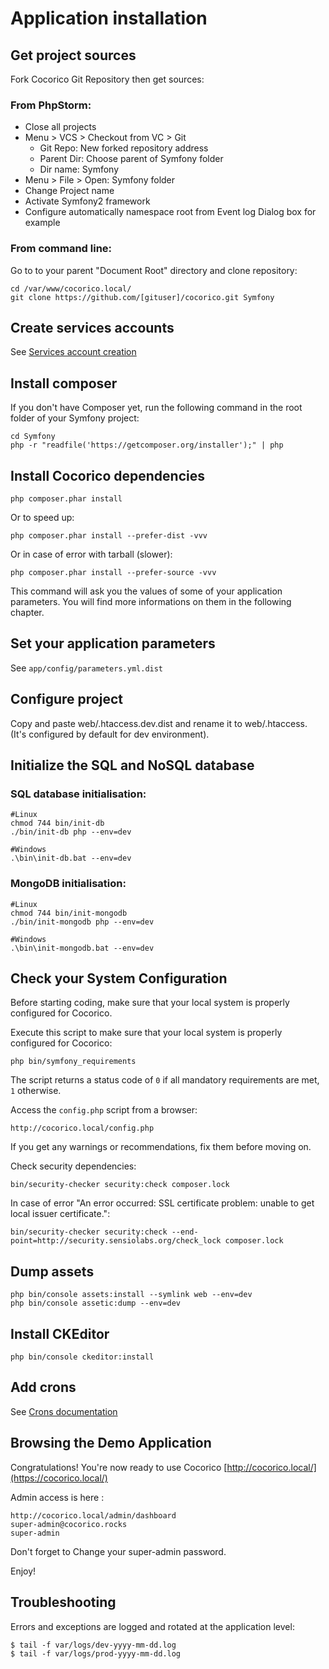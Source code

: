 # Application installation

## Get project sources
             
Fork Cocorico Git Repository then get sources:
             
### From PhpStorm:

 - Close all projects
 - Menu > VCS > Checkout from VC > Git
    - Git Repo: New forked repository address
    - Parent Dir: Choose parent of Symfony folder
    - Dir name: Symfony
 - Menu > File > Open: Symfony folder 
 - Change Project name
 - Activate Symfony2 framework
 - Configure automatically namespace root from Event log Dialog box for example
     
### From command line:

Go to to your parent "Document Root" directory and clone repository:

    cd /var/www/cocorico.local/
    git clone https://github.com/[gituser]/cocorico.git Symfony
                     
                     
## Create services accounts

See [Services account creation ](services-creation.md)


## Install composer

If you don't have Composer yet, run the following command in the root folder of your Symfony project:

    cd Symfony
    php -r "readfile('https://getcomposer.org/installer');" | php
     
    
## Install Cocorico dependencies

    php composer.phar install
    
Or to speed up:
    
    php composer.phar install --prefer-dist -vvv
    
Or in case of error with tarball (slower):

    php composer.phar install --prefer-source -vvv
   
This command will ask you the values of some of your application parameters. 
You will find more informations on them in the following chapter.
   
## Set your application parameters 
  
  See `app/config/parameters.yml.dist`
     
## Configure project

Copy and paste web/.htaccess.dev.dist and rename it to web/.htaccess. (It's configured by default for dev environment).
         
## Initialize the SQL and NoSQL database

### SQL database initialisation:
    
    #Linux
    chmod 744 bin/init-db
    ./bin/init-db php --env=dev
    
    #Windows
    .\bin\init-db.bat --env=dev
        
### MongoDB initialisation:

    #Linux
    chmod 744 bin/init-mongodb
    ./bin/init-mongodb php --env=dev
    
    #Windows
    .\bin\init-mongodb.bat --env=dev
    
## Check your System Configuration

Before starting coding, make sure that your local system is properly configured for Cocorico.

Execute this script to make sure that your local system is properly configured for Cocorico:

    php bin/symfony_requirements

The script returns a status code of `0` if all mandatory requirements are met, `1` otherwise.

Access the `config.php` script from a browser:

    http://cocorico.local/config.php

If you get any warnings or recommendations, fix them before moving on.

Check security dependencies:

    bin/security-checker security:check composer.lock
   
In case of error "An error occurred: SSL certificate problem: unable to get local issuer certificate.": 

    bin/security-checker security:check --end-point=http://security.sensiolabs.org/check_lock composer.lock

## Dump assets

    php bin/console assets:install --symlink web --env=dev
    php bin/console assetic:dump --env=dev

## Install CKEditor

    php bin/console ckeditor:install
    
## Add crons

See [Crons documentation](crons.md)
    
## Browsing the Demo Application

Congratulations! You're now ready to use Cocorico [http://cocorico.local/](https://cocorico.local/)

Admin access is here :

    http://cocorico.local/admin/dashboard
    super-admin@cocorico.rocks
    super-admin
    
Don't forget to Change your super-admin password. 

Enjoy!

## Troubleshooting

Errors and exceptions are logged and rotated at the application level:

    $ tail -f var/logs/dev-yyyy-mm-dd.log
    $ tail -f var/logs/prod-yyyy-mm-dd.log